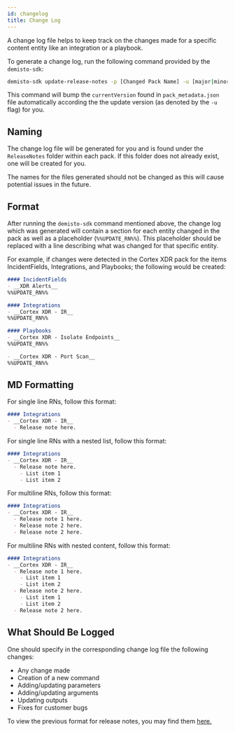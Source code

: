 ```yaml
---
id: changelog
title: Change Log
---
```


A change log file helps to keep track on the changes made for a specific content entity like an integration or a playbook.

To generate a change log, run the following command provided by the `demisto-sdk`:

```bash
demisto-sdk update-release-notes -p [Changed Pack Name] -u [major|minor|revision]
```

This command will bump the `currentVersion` found in `pack_metadata.json` file automatically according the the update version (as denoted by the `-u` flag) for you.

## Naming
The change log file will be generated for you and is found under the `ReleaseNotes` folder within each pack. If this folder does not already exist, one will be created for you.

The names for the files generated should not be changed as this will cause potential issues in the future. 


## Format
After running the `demisto-sdk` command mentioned above, the change log which was generated will contain a section for each entity changed in the pack as well as a placeholder (`%%UPDATE_RN%%`).
This placeholder should be replaced with a line describing what was changed for that specific entity.

For example, if changes were detected in the Cortex XDR pack for the items IncidentFields, Integrations, and Playbooks; the following would be created:
```markdown
#### IncidentFields
- __XDR Alerts__
%%UPDATE_RN%%

#### Integrations
- __Cortex XDR - IR__
%%UPDATE_RN%%

#### Playbooks
- __Cortex XDR - Isolate Endpoints__
%%UPDATE_RN%%

- __Cortex XDR - Port Scan__
%%UPDATE_RN%%

```

## MD Formatting
For single line RNs, follow this format:
```markdown
#### Integrations
- __Cortex XDR - IR__
  - Release note here.
```

For single line RNs with a nested list, follow this format:
```markdown
#### Integrations
- __Cortex XDR - IR__
  - Release note here.
    - List item 1
    - List item 2
```

For multiline RNs, follow this format:
```markdown
#### Integrations
- __Cortex XDR - IR__
  - Release note 1 here.
  - Release note 2 here.
  - Release note 2 here.
```

For multiline RNs with nested content, follow this format:
```markdown
#### Integrations
- __Cortex XDR - IR__
  - Release note 1 here.
    - List item 1
    - List item 2
  - Release note 2 here.
    - List item 1
    - List item 2
  - Release note 2 here.
```

## What Should Be Logged
One should specify in the corresponding change log file the following changes:
  - Any change made
  - Creation of a new command
  - Adding/updating parameters
  - Adding/updating arguments
  - Updating outputs
  - Fixes for customer bugs

To view the previous format for release notes, you may find them [here.](../integrations/changelog-old-format)
